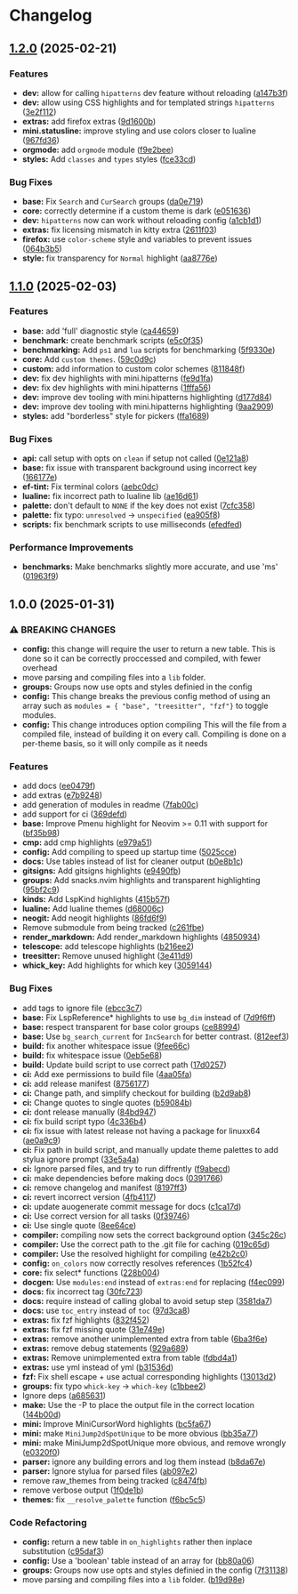 # Changelog

## [1.2.0](https://github.com/oonamo/ef-themes.nvim/compare/v1.1.0...v1.2.0) (2025-02-21)


### Features

* **dev:** allow for calling `hipatterns` dev feature without reloading ([a147b3f](https://github.com/oonamo/ef-themes.nvim/commit/a147b3f458c66148252a2976b653cac63b29d1da))
* **dev:** allow using CSS highlights and for templated strings `hipatterns` ([3e2f112](https://github.com/oonamo/ef-themes.nvim/commit/3e2f112710706506d02ee7dc310e74949ef42193))
* **extras:** add firefox extras ([9d1600b](https://github.com/oonamo/ef-themes.nvim/commit/9d1600b5ad80b1962471790d624534b08b58f70b))
* **mini.statusline:** improve styling and use colors closer to lualine ([967fd36](https://github.com/oonamo/ef-themes.nvim/commit/967fd360fa46e30f8da3eb301bce256ea11854aa))
* **orgmode:** add `orgmode` module ([f9e2bee](https://github.com/oonamo/ef-themes.nvim/commit/f9e2beeeea9c0ae6789784058ab126c5c7ad2edf))
* **styles:** Add `classes` and `types` styles ([fce33cd](https://github.com/oonamo/ef-themes.nvim/commit/fce33cde601bdb06b3456010dd3b2e1d32b52c0f))


### Bug Fixes

* **base:** Fix `Search` and `CurSearch` groups ([da0e719](https://github.com/oonamo/ef-themes.nvim/commit/da0e719458572c7fec8d1cd26160e2f48aef948d))
* **core:** correctly determine if a custom theme is dark ([e051636](https://github.com/oonamo/ef-themes.nvim/commit/e0516365e46f0c5705398435ad0ce575f5ee9bfa))
* **dev:** `hipatterns` now can work without reloading config ([a1cb1d1](https://github.com/oonamo/ef-themes.nvim/commit/a1cb1d154ce046e0543b2103e8cf1a633d900610))
* **extras:** fix licensing mismatch in kitty extra ([2611f03](https://github.com/oonamo/ef-themes.nvim/commit/2611f03a49a8be64e1bb1a375197ce11d740ba73))
* **firefox:** use `color-scheme` style and variables to prevent issues ([064b3b5](https://github.com/oonamo/ef-themes.nvim/commit/064b3b5a3ae32594bedcf5eeb86a3036fd58e43d))
* **style:** fix transparency for `Normal` highlight ([aa8776e](https://github.com/oonamo/ef-themes.nvim/commit/aa8776e05209e09008eee254c145148b2ae2590a))

## [1.1.0](https://github.com/oonamo/ef-themes.nvim/compare/v1.0.0...v1.1.0) (2025-02-03)


### Features

* **base:** add 'full' diagnostic style ([ca44659](https://github.com/oonamo/ef-themes.nvim/commit/ca446590e858c5d1d0f604320db1b55e53eda2e3))
* **benchmark:** create benchmark scripts ([e5c0f35](https://github.com/oonamo/ef-themes.nvim/commit/e5c0f35b124a23bc7428fa9e96fee2f4fa1a16be))
* **benchmarking:** Add `ps1` and `lua` scripts for benchmarking ([5f9330e](https://github.com/oonamo/ef-themes.nvim/commit/5f9330e8a7a6af9ba80a6596f6c68c7e6f1cb045))
* **core:** Add `custom themes`. ([59c0d9c](https://github.com/oonamo/ef-themes.nvim/commit/59c0d9cdb1a08a4ffe2684d0f466391e955e4e3e))
* **custom:** add information to custom color schemes ([811848f](https://github.com/oonamo/ef-themes.nvim/commit/811848f614a9d22d059988f6f675db1c7dc15d6f))
* **dev:** fix dev highlights with mini.hipatterns ([fe9d1fa](https://github.com/oonamo/ef-themes.nvim/commit/fe9d1fad02f98fec22a591e5a29c5e82707d7287))
* **dev:** fix dev highlights with mini.hipatterns ([1fffa56](https://github.com/oonamo/ef-themes.nvim/commit/1fffa56d9ef3f5c6783673ff9b2f9903033c97d9))
* **dev:** improve dev tooling with mini.hipatterns highlighting ([d177d84](https://github.com/oonamo/ef-themes.nvim/commit/d177d84a75ef0b3335b9efa0ed67c91f47b52912))
* **dev:** improve dev tooling with mini.hipatterns highlighting ([9aa2909](https://github.com/oonamo/ef-themes.nvim/commit/9aa2909334e595492923f12181e56733604113f4))
* **styles:** add "borderless" style for pickers ([ffa1689](https://github.com/oonamo/ef-themes.nvim/commit/ffa16895a3f739091fd9e9595a9deb92ea880944))


### Bug Fixes

* **api:** call setup with opts on `clean` if setup not called ([0e121a8](https://github.com/oonamo/ef-themes.nvim/commit/0e121a8fcfce3ed5c44c5b5412d76fbf78bf4f8c))
* **base:** fix issue with transparent background using incorrect key ([166177e](https://github.com/oonamo/ef-themes.nvim/commit/166177e7c03e2e435fd1e4ee4ff5d047d0d7b852))
* **ef-tint:** Fix terminal colors ([aebc0dc](https://github.com/oonamo/ef-themes.nvim/commit/aebc0dc451ef6adde13a38f2be6f0fb0690cecf2))
* **lualine:** fix incorrect path to lualine lib ([ae16d61](https://github.com/oonamo/ef-themes.nvim/commit/ae16d615e20ebc8c928d320f62ba64880973be52))
* **palette:** don't default to `NONE` if the key does not exist ([7cfc358](https://github.com/oonamo/ef-themes.nvim/commit/7cfc3580791d0305b7fce681c411d80db5eb2706))
* **palette:** fix typo: `unresolved` -&gt; `unspecified` ([ea905f8](https://github.com/oonamo/ef-themes.nvim/commit/ea905f8875ccb6efb624016ca6f959333fd9abda))
* **scripts:** fix benchmark scripts to use milliseconds ([efedfed](https://github.com/oonamo/ef-themes.nvim/commit/efedfedeb3203864a738689d90d48235329a0899))


### Performance Improvements

* **benchmarks:** Make benchmarks slightly more accurate, and use 'ms' ([01963f9](https://github.com/oonamo/ef-themes.nvim/commit/01963f91c9d132ab3f245fbf8e37f833e84d4f8e))

## 1.0.0 (2025-01-31)


### ⚠ BREAKING CHANGES

* **config:** this change will require the user to return a new table. This is done so it can be correctly proccessed and compiled, with fewer overhead
* move parsing and compiling files into a `lib` folder.
* **groups:** Groups now use opts and styles definied in the config
* **config:** This change breaks the previous config method of using an array such as `modules = { "base", "treesitter", "fzf"}` to toggle modules.
* **config:** This change introduces option compiling This will the file from a compiled file, instead of building it on every call. Compiling is done on a per-theme basis, so it will only compile as it needs

### Features

* add docs ([ee0479f](https://github.com/oonamo/ef-themes.nvim/commit/ee0479f2dc6f016e7f891022d3809036c04401df))
* add extras ([e7b9248](https://github.com/oonamo/ef-themes.nvim/commit/e7b924887d497aa055c1b75577b1bbc698d68c6d))
* add generation of modules in readme ([7fab00c](https://github.com/oonamo/ef-themes.nvim/commit/7fab00cdb215c85c04ab3fbbd68940217fcee428))
* add support for ci ([369defd](https://github.com/oonamo/ef-themes.nvim/commit/369defd64bc110783a8a45a92ca63414ad2de912))
* **base:** Improve Pmenu highlight for Neovim &gt;= 0.11 with support for ([bf35b98](https://github.com/oonamo/ef-themes.nvim/commit/bf35b98b5809a6a812ddb5137ad23475d98c3cb1))
* **cmp:** add cmp highlights ([e979a51](https://github.com/oonamo/ef-themes.nvim/commit/e979a51fabbfed67efb803b6b3fb47632210cc0f))
* **config:** Add compiling to speed up startup time ([5025cce](https://github.com/oonamo/ef-themes.nvim/commit/5025cce007a82f9992329bd0eb6d0ba4f209677a))
* **docs:** Use tables instead of list for cleaner output ([b0e8b1c](https://github.com/oonamo/ef-themes.nvim/commit/b0e8b1ce95efd3a5f3c0834a4f37b80551b08bbf))
* **gitsigns:** Add gitsigns highlights ([e9490fb](https://github.com/oonamo/ef-themes.nvim/commit/e9490fb12ac9aa6f94f8669376f3629ca9d9e8ee))
* **groups:** Add snacks.nvim highlights and transparent highlighting ([95bf2c9](https://github.com/oonamo/ef-themes.nvim/commit/95bf2c9cb361a73a3c168059ce51b90fbec1a741))
* **kinds:** Add LspKind highlights ([415b57f](https://github.com/oonamo/ef-themes.nvim/commit/415b57f63a2a78d477cd4b8d97d8b96be91b8cf4))
* **lualine:** Add lualine themes ([d68006c](https://github.com/oonamo/ef-themes.nvim/commit/d68006c8d297610dbc05076c8fc2312d024525b7))
* **neogit:** Add neogit highlights ([86fd6f9](https://github.com/oonamo/ef-themes.nvim/commit/86fd6f951fb9f4691699104550baee4fdeec1169))
* Remove submodule from being tracked ([c261fbe](https://github.com/oonamo/ef-themes.nvim/commit/c261fbea6ae0a574e80b5a79a073b8eb615b0ab2))
* **render_markdown:** Add render_markdown highlights ([4850934](https://github.com/oonamo/ef-themes.nvim/commit/485093462da86350d255e07ea507480dcb77af88))
* **telescope:** add telescope highlights ([b216ee2](https://github.com/oonamo/ef-themes.nvim/commit/b216ee23eaef8c8cc6e1aa8b49c86af320fcb48a))
* **treesitter:** Remove unused highlight ([3e411d9](https://github.com/oonamo/ef-themes.nvim/commit/3e411d90f752763d980dbdc2e5a6e0a7f86a009e))
* **whick_key:** Add highlights for which key ([3059144](https://github.com/oonamo/ef-themes.nvim/commit/30591441082a90f1dab966a4f490c223e934cf4c))


### Bug Fixes

* add tags to ignore file ([ebcc3c7](https://github.com/oonamo/ef-themes.nvim/commit/ebcc3c70eda61746331a9f2d45c5c991ef8889ff))
* **base:** Fix LspReference* highlights to use `bg_dim` instead of ([7d9f6ff](https://github.com/oonamo/ef-themes.nvim/commit/7d9f6ffe768252ee33d1e7e910981764d7702d2a))
* **base:** respect transparent for base color groups ([ce88994](https://github.com/oonamo/ef-themes.nvim/commit/ce8899467f1a2b9460e3e9221dc8b754813cb2ee))
* **base:** Use `bg_search_current` for `IncSearch` for better contrast. ([812eef3](https://github.com/oonamo/ef-themes.nvim/commit/812eef3030fd70cc2b3a0087eeae100f29266a57))
* **build:** fix another whitespace issue ([9fee66c](https://github.com/oonamo/ef-themes.nvim/commit/9fee66ce07f6da62c2c592c69b99de1bb0e20a5c))
* **build:** fix whitespace issue ([0eb5e68](https://github.com/oonamo/ef-themes.nvim/commit/0eb5e68612215817850e57d386def47e1e5e3f77))
* **build:** Update build script to use correct path ([17d0257](https://github.com/oonamo/ef-themes.nvim/commit/17d02579c151c0814f0e39aa3f8b6b5c82040e57))
* **ci:** Add exe permissions to build file ([4aa05fa](https://github.com/oonamo/ef-themes.nvim/commit/4aa05faf6c3782f61560cd4921533b112cfdf4ee))
* **ci:** add release manifest ([8756177](https://github.com/oonamo/ef-themes.nvim/commit/8756177268ea55ec86951e2d88141f25dae0f4b5))
* **ci:** Change path, and simplify checkout for building ([b2d9ab8](https://github.com/oonamo/ef-themes.nvim/commit/b2d9ab8248d6038f17b462550cefecbc471c64da))
* **ci:** Change quotes to single quotes ([b59084b](https://github.com/oonamo/ef-themes.nvim/commit/b59084baf6941ffcfb584142272f24459e534afb))
* **ci:** dont release manually ([84bd947](https://github.com/oonamo/ef-themes.nvim/commit/84bd94710a530b3e6c589e5c54f336cb1c61c455))
* **ci:** fix build script typo ([4c336b4](https://github.com/oonamo/ef-themes.nvim/commit/4c336b453df207afc17df1dddc041691b4a747c4))
* **ci:** fix issue with latest release not having a package for linuxx64 ([ae0a9c9](https://github.com/oonamo/ef-themes.nvim/commit/ae0a9c91cc8727b34b019cc394b57fbe4f83d9ac))
* **ci:** Fix path in build script, and manually update theme palettes to add stylua ignore prompt ([33e5a4a](https://github.com/oonamo/ef-themes.nvim/commit/33e5a4a755d65b1bfe701526cdf87d4b60cdcc68))
* **ci:** Ignore parsed files, and try to run diffrently ([f9abecd](https://github.com/oonamo/ef-themes.nvim/commit/f9abecd969798669b0c5844e9849681eccd48e15))
* **ci:** make dependencies before making docs ([0391766](https://github.com/oonamo/ef-themes.nvim/commit/0391766ab67ce1c0426fec1073d1ab35e4718a49))
* **ci:** remove changelog and manifest ([8197ff3](https://github.com/oonamo/ef-themes.nvim/commit/8197ff39c5222f3de57b338154baae3b5fee1d37))
* **ci:** revert incorrect version ([4fb4117](https://github.com/oonamo/ef-themes.nvim/commit/4fb41173bf8cc5736c32b45babc51d55e4f70cba))
* **ci:** update auogenerate commit message for docs ([c1ca17d](https://github.com/oonamo/ef-themes.nvim/commit/c1ca17d2454b0b2d53c75cf182e7d82a2930931c))
* **ci:** Use correct version for all tasks ([0f39746](https://github.com/oonamo/ef-themes.nvim/commit/0f39746b2d9af04ca8886822e159f4e86e7da633))
* **ci:** Use single quote ([8ee64ce](https://github.com/oonamo/ef-themes.nvim/commit/8ee64ce54d96d7819f6de950c37d14458a2b3b5d))
* **compiler:** compiling now sets the correct background option ([345c26c](https://github.com/oonamo/ef-themes.nvim/commit/345c26ce777ca602cd3d530fd5efe2cd54b857de))
* **compiler:** Use the correct path to the .git file for caching ([019c65d](https://github.com/oonamo/ef-themes.nvim/commit/019c65d38a24a3c60641c3a57ff1a70a1bf9d88c))
* **compiler:** Use the resolved highlight for compiling ([e42b2c0](https://github.com/oonamo/ef-themes.nvim/commit/e42b2c0686d120f36614dc52af6770411123dba1))
* **config:** `on_colors` now correctly resolves references ([1b52fc4](https://github.com/oonamo/ef-themes.nvim/commit/1b52fc4c96e334e2064df430a4cf3c99050fb502))
* **core:** fix select* functions ([228b004](https://github.com/oonamo/ef-themes.nvim/commit/228b0043f222e0a01e641de422f30c90e2d132a1))
* **docgen:** Use `modules:end` instead of `extras:end` for replacing ([f4ec099](https://github.com/oonamo/ef-themes.nvim/commit/f4ec099989a91ec1ac8af9372d94455ff7af8198))
* **docs:** fix incorrect tag ([30fc723](https://github.com/oonamo/ef-themes.nvim/commit/30fc72316f1fc45daaebf79d678f1eaa6c5a51e2))
* **docs:** require instead of calling global to avoid setup step ([3581da7](https://github.com/oonamo/ef-themes.nvim/commit/3581da7d9cc417081385b1d28735024255a00af5))
* **docs:** use `toc_entry` instead of `toc` ([97d3ca8](https://github.com/oonamo/ef-themes.nvim/commit/97d3ca85d16deb2ea28842ee79b671df6ecd0b4a))
* **extras:** fix fzf highlights ([832f452](https://github.com/oonamo/ef-themes.nvim/commit/832f452243b2870f269db2aae8ec9a9dd411e714))
* **extras:** fix fzf missing quote ([31e749e](https://github.com/oonamo/ef-themes.nvim/commit/31e749e20f3c1dda3593af53c33b0e89ee066e0a))
* **extras:** remove another unimplemented extra from table ([6ba3f6e](https://github.com/oonamo/ef-themes.nvim/commit/6ba3f6ee4bfb296c970a10ee3be10c12b2842648))
* **extras:** remove debug statements ([929a689](https://github.com/oonamo/ef-themes.nvim/commit/929a68921e37ecdf78eddef03a43291866b5341a))
* **extras:** Remove unimplemented extra from table ([fdbd4a1](https://github.com/oonamo/ef-themes.nvim/commit/fdbd4a169f8bccd046a6adf9b5f35f402f50618a))
* **extras:** use yml instead of yml ([b31536d](https://github.com/oonamo/ef-themes.nvim/commit/b31536d38172630d32e8b9e42bd17fd0e7bb8e87))
* **fzf:** Fix shell escape + use actual corresponding highlights ([13013d2](https://github.com/oonamo/ef-themes.nvim/commit/13013d21e2ae641ecceb30beb117a25c40b945d6))
* **groups:** fix typo `whick-key` -&gt; `which-key` ([c1bbee2](https://github.com/oonamo/ef-themes.nvim/commit/c1bbee20d94d4c13bb95e9c177fdbf44fdc424a8))
* Ignore deps ([a685631](https://github.com/oonamo/ef-themes.nvim/commit/a68563136c7253f06fe663f23e13cf17a2141fd2))
* **make:** Use the -P to place the output file in the correct location ([144b00d](https://github.com/oonamo/ef-themes.nvim/commit/144b00d68e6bed5056999f41d3e253a638a61d26))
* **mini:** Improve MiniCursorWord highlights ([bc5fa67](https://github.com/oonamo/ef-themes.nvim/commit/bc5fa671ef87aa4dfb97733c46dbfcbb95b28a2c))
* **mini:** make `MiniJump2dSpotUnique` to be more obvious ([bb35a77](https://github.com/oonamo/ef-themes.nvim/commit/bb35a7702b2191c9be0eac5a98e624951a826369))
* **mini:** make MiniJump2dSpotUnique more obvious, and remove wrongly ([e0320f0](https://github.com/oonamo/ef-themes.nvim/commit/e0320f0e6afd65de8e501808c6f51d86600b7ccd))
* **parser:** ignore any building errors and log them instead ([b8da67e](https://github.com/oonamo/ef-themes.nvim/commit/b8da67ec62c132cb468975ffbbcb3f4447272a06))
* **parser:** Ignore stylua for parsed files ([ab097e2](https://github.com/oonamo/ef-themes.nvim/commit/ab097e20951e451603e155fef5882831091e778e))
* remove raw_themes from being tracked ([c8474fb](https://github.com/oonamo/ef-themes.nvim/commit/c8474fb0278c648dfb20bab1d595b92f6b48b13c))
* remove verbose output ([1f0de1b](https://github.com/oonamo/ef-themes.nvim/commit/1f0de1b7058de8e0394fe72e2bf8c5967e1d31b0))
* **themes:** fix `__resolve_palette` function ([f6bc5c5](https://github.com/oonamo/ef-themes.nvim/commit/f6bc5c50b176424803e3d79bb20540682d186010))


### Code Refactoring

* **config:** return a new table in `on_highlights` rather then inplace substitution ([c95daf3](https://github.com/oonamo/ef-themes.nvim/commit/c95daf388fb7205767a738f3348b10531b29756b))
* **config:** Use a 'boolean' table instead of an array for ([bb80a06](https://github.com/oonamo/ef-themes.nvim/commit/bb80a060cdc6e8d4d8d131579b37dddb95e7c875))
* **groups:** Groups now use opts and styles definied in the config ([7f31138](https://github.com/oonamo/ef-themes.nvim/commit/7f31138d04a66e2b9e21ade3af33886c45ade434))
* move parsing and compiling files into a `lib` folder. ([b19d98e](https://github.com/oonamo/ef-themes.nvim/commit/b19d98e6596ea17af5b71a34fa8a25c74e780e7a))
